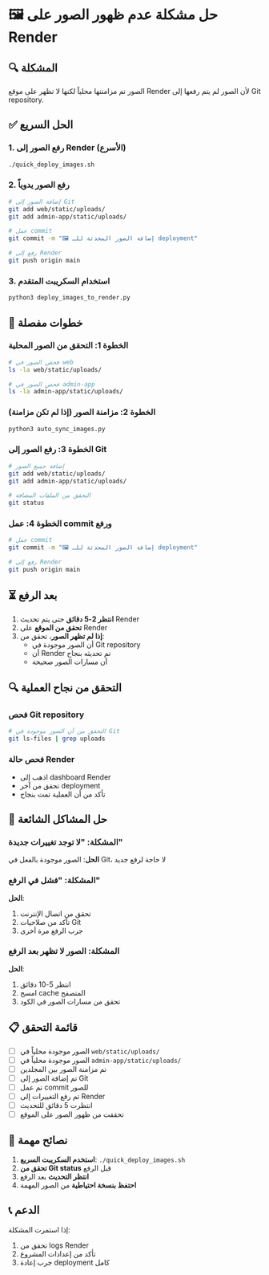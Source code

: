 # 🖼️ حل مشكلة عدم ظهور الصور على Render

## 🔍 المشكلة
الصور تم مزامنتها محلياً لكنها لا تظهر على موقع Render لأن الصور لم يتم رفعها إلى Git repository.

## ✅ الحل السريع

### 1. رفع الصور إلى Render (الأسرع)
```bash
./quick_deploy_images.sh
```

### 2. رفع الصور يدوياً
```bash
# إضافة الصور إلى Git
git add web/static/uploads/
git add admin-app/static/uploads/

# عمل commit
git commit -m "🖼️ إضافة الصور المحدثة للـ deployment"

# رفع إلى Render
git push origin main
```

### 3. استخدام السكريبت المتقدم
```bash
python3 deploy_images_to_render.py
```

## 🔧 خطوات مفصلة

### الخطوة 1: التحقق من الصور المحلية
```bash
# فحص الصور في web
ls -la web/static/uploads/

# فحص الصور في admin-app
ls -la admin-app/static/uploads/
```

### الخطوة 2: مزامنة الصور (إذا لم تكن مزامنة)
```bash
python3 auto_sync_images.py
```

### الخطوة 3: رفع الصور إلى Git
```bash
# إضافة جميع الصور
git add web/static/uploads/
git add admin-app/static/uploads/

# التحقق من الملفات المضافة
git status
```

### الخطوة 4: عمل commit ورفع
```bash
# عمل commit
git commit -m "🖼️ إضافة الصور المحدثة للـ deployment"

# رفع إلى Render
git push origin main
```

## ⏳ بعد الرفع

1. **انتظر 2-5 دقائق** حتى يتم تحديث Render
2. **تحقق من الموقع** على Render
3. **إذا لم تظهر الصور**، تحقق من:
   - أن الصور موجودة في Git repository
   - أن Render تم تحديثه بنجاح
   - أن مسارات الصور صحيحة

## 🔍 التحقق من نجاح العملية

### فحص Git repository
```bash
# التحقق من أن الصور موجودة في Git
git ls-files | grep uploads
```

### فحص حالة Render
- اذهب إلى dashboard Render
- تحقق من آخر deployment
- تأكد من أن العملية تمت بنجاح

## 🚨 حل المشاكل الشائعة

### المشكلة: "لا توجد تغييرات جديدة"
**الحل**: الصور موجودة بالفعل في Git، لا حاجة لرفع جديد

### المشكلة: "فشل في الرفع"
**الحل**: 
1. تحقق من اتصال الإنترنت
2. تأكد من صلاحيات Git
3. جرب الرفع مرة أخرى

### المشكلة: الصور لا تظهر بعد الرفع
**الحل**:
1. انتظر 5-10 دقائق
2. امسح cache المتصفح
3. تحقق من مسارات الصور في الكود

## 📋 قائمة التحقق

- [ ] الصور موجودة محلياً في `web/static/uploads/`
- [ ] الصور موجودة محلياً في `admin-app/static/uploads/`
- [ ] تم مزامنة الصور بين المجلدين
- [ ] تم إضافة الصور إلى Git
- [ ] تم عمل commit للصور
- [ ] تم رفع التغييرات إلى Render
- [ ] انتظرت 5 دقائق للتحديث
- [ ] تحققت من ظهور الصور على الموقع

## 🎯 نصائح مهمة

1. **استخدم السكريبت السريع**: `./quick_deploy_images.sh`
2. **تحقق من Git status** قبل الرفع
3. **انتظر التحديث** بعد الرفع
4. **احتفظ بنسخة احتياطية** من الصور المهمة

## 📞 الدعم

إذا استمرت المشكلة:
1. تحقق من logs Render
2. تأكد من إعدادات المشروع
3. جرب إعادة deployment كامل
